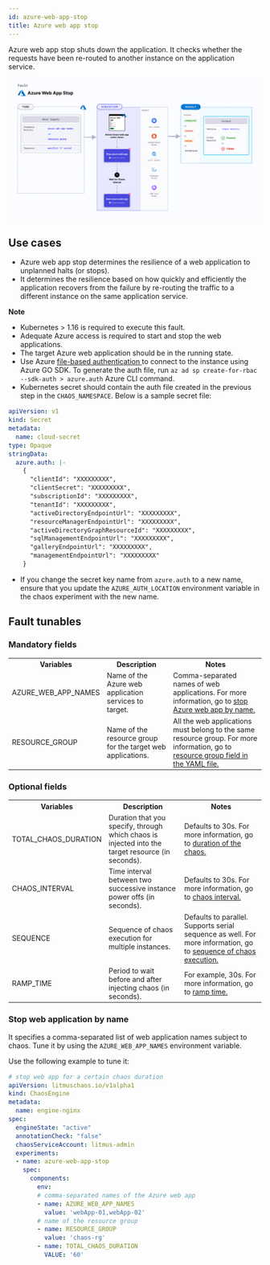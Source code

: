```yaml
---
id: azure-web-app-stop
title: Azure web app stop
---
```


Azure web app stop shuts down the application. It checks whether the requests have been re-routed to another instance on the application service.

![Azure Web App Stop](./static/images/azure-web-app-stop.png)

## Use cases

- Azure web app stop determines the resilience of a web application to unplanned halts (or stops). 
- It determines the resilience based on how quickly and efficiently the application recovers from the failure by re-routing the traffic to a different instance on the same application service. 

**Note**
- Kubernetes > 1.16 is required to execute this fault.
- Adequate Azure access is required to start and stop the web applications.
- The target Azure web application should be in the running state. 
- Use Azure [ file-based authentication ](https://docs.microsoft.com/en-us/azure/developer/go/azure-sdk-authorization#use-file-based-authentication) to connect to the instance using Azure GO SDK. To generate the auth file, run `az ad sp create-for-rbac --sdk-auth > azure.auth` Azure CLI command.
- Kubernetes secret should contain the auth file created in the previous step in the `CHAOS_NAMESPACE`. Below is a sample secret file:

```yaml
apiVersion: v1
kind: Secret
metadata:
  name: cloud-secret
type: Opaque
stringData:
  azure.auth: |-
    {
      "clientId": "XXXXXXXXX",
      "clientSecret": "XXXXXXXXX",
      "subscriptionId": "XXXXXXXXX",
      "tenantId": "XXXXXXXXX",
      "activeDirectoryEndpointUrl": "XXXXXXXXX",
      "resourceManagerEndpointUrl": "XXXXXXXXX",
      "activeDirectoryGraphResourceId": "XXXXXXXXX",
      "sqlManagementEndpointUrl": "XXXXXXXXX",
      "galleryEndpointUrl": "XXXXXXXXX",
      "managementEndpointUrl": "XXXXXXXXX"
    }
```
- If you change the secret key name from `azure.auth` to a new name, ensure that you update the `AZURE_AUTH_LOCATION` environment variable in the chaos experiment with the new name.

## Fault tunables

<h3>Mandatory fields</h3>
    <table>
        <tr>
            <th> Variables </th>
            <th> Description </th>
            <th> Notes </th>
        </tr>
        <tr> 
            <td> AZURE_WEB_APP_NAMES </td>
            <td> Name of the Azure web application services to target.</td>
            <td> Comma-separated names of web applications. For more information, go to <a href="https://developer.harness.io/docs/chaos-engineering/chaos-faults/azure/azure-web-app-stop#stop-web-app-by-name"> stop Azure web app by name.</a></td>
        </tr>
        <tr>
            <td> RESOURCE_GROUP </td>
            <td> Name of the resource group for the target web applications. </td>
            <td> All the web applications must belong to the same resource group. For more information, go to <a href="https://developer.harness.io/docs/chaos-engineering/chaos-faults/azure/azure-web-app-stop#stop-web-app-by-name"> resource group field in the YAML file. </a></td>
        </tr> 
    </table>
    <h3>Optional fields</h3>
    <table>
        <tr>
            <th> Variables </th>
            <th> Description </th>
            <th> Notes </th>
        </tr>
        <tr> 
            <td> TOTAL_CHAOS_DURATION </td>
            <td> Duration that you specify, through which chaos is injected into the target resource (in seconds).</td>
            <td> Defaults to 30s. For more information, go to <a href="https://developer.harness.io/docs/chaos-engineering/chaos-faults/common-tunables-for-all-faults#duration-of-the-chaos"> duration of the chaos.</a></td>
        </tr>
        <tr> 
            <td> CHAOS_INTERVAL </td>
            <td> Time interval between two successive instance power offs (in seconds).</td>
            <td> Defaults to 30s. For more information, go to <a href="https://developer.harness.io/docs/chaos-engineering/chaos-faults/common-tunables-for-all-faults#chaos-interval"> chaos interval.</a></td>
        </tr>
        <tr>
            <td> SEQUENCE </td>
            <td> Sequence of chaos execution for multiple instances. </td>
        <td> Defaults to parallel. Supports serial sequence as well. For more information, go to <a href="https://developer.harness.io/docs/chaos-engineering/chaos-faults/common-tunables-for-all-faults#sequence-of-chaos-execution"> sequence of chaos execution.</a></td>
        </tr>
        <tr>
            <td> RAMP_TIME </td>
            <td> Period to wait before and after injecting chaos (in seconds). </td>
            <td> For example, 30s. For more information, go to <a href="https://developer.harness.io/docs/chaos-engineering/chaos-faults/common-tunables-for-all-faults#ramp-time"> ramp time.</a></td>
        </tr>
    </table>


### Stop web application by name

It specifies a comma-separated list of web application names subject to chaos. Tune it by using the `AZURE_WEB_APP_NAMES` environment variable.

Use the following example to tune it:

[embedmd]:# (./static/manifests/azure-web-app-stop/web-app-stop.yaml yaml)
```yaml
# stop web app for a certain chaos duration 
apiVersion: litmuschaos.io/v1alpha1
kind: ChaosEngine
metadata:
  name: engine-nginx
spec:
  engineState: "active"
  annotationCheck: "false"
  chaosServiceAccount: litmus-admin
  experiments:
  - name: azure-web-app-stop
    spec:
      components:
        env:
        # comma-separated names of the Azure web app
        - name: AZURE_WEB_APP_NAMES
          value: 'webApp-01,webApp-02'
        # name of the resource group
        - name: RESOURCE_GROUP
          value: 'chaos-rg'
        - name: TOTAL_CHAOS_DURATION
          VALUE: '60'
```
